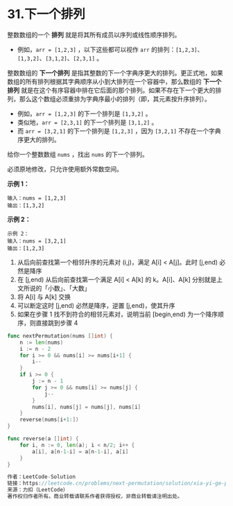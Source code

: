 # 31.下一个排列

整数数组的一个 **排列**  就是将其所有成员以序列或线性顺序排列。

* 例如，`arr = [1,2,3]` ，以下这些都可以视作 `arr` 的排列：`[1,2,3]`、`[1,3,2]`、`[3,1,2]`、`[2,3,1]` 。

整数数组的 **下一个排列** 是指其整数的下一个字典序更大的排列。更正式地，如果数组的所有排列根据其字典顺序从小到大排列在一个容器中，那么数组的 **下一个排列** 就是在这个有序容器中排在它后面的那个排列。如果不存在下一个更大的排列，那么这个数组必须重排为字典序最小的排列（即，其元素按升序排列）。

* 例如，`arr = [1,2,3]` 的下一个排列是 `[1,3,2]` 。
* 类似地，`arr = [2,3,1]` 的下一个排列是 `[3,1,2]` 。
* 而 `arr = [3,2,1]` 的下一个排列是 `[1,2,3]` ，因为 `[3,2,1]` 不存在一个字典序更大的排列。

给你一个整数数组 `nums` ，找出 `nums` 的下一个排列。

必须原地修改，只允许使用额外常数空间。

**示例 1：**

```
输入：nums = [1,2,3]
输出：[1,3,2]
```

**示例 2：**

```
示例 2：
输入：nums = [3,2,1]
输出：[1,2,3]
```


1. 从后向前查找第一个相邻升序的元素对 (i,j)，满足 A[i] < A[j]。此时 [j,end) 必然是降序
2. 在 [j,end) 从后向前查找第一个满足 A[i] < A[k] 的 k。A[i]、A[k] 分别就是上文所说的「小数」、「大数」
3. 将 A[i] 与 A[k] 交换
4. 可以断定这时 [j,end) 必然是降序，逆置 [j,end)，使其升序
5. 如果在步骤 1 找不到符合的相邻元素对，说明当前 [begin,end) 为一个降序顺序，则直接跳到步骤 4

```go
func nextPermutation(nums []int) {
    n := len(nums)
    i := n - 2
    for i >= 0 && nums[i] >= nums[i+1] {
        i--
    }
    if i >= 0 {
        j := n - 1
        for j >= 0 && nums[i] >= nums[j] {
            j--
        }
        nums[i], nums[j] = nums[j], nums[i]
    }
    reverse(nums[i+1:])
}

func reverse(a []int) {
    for i, n := 0, len(a); i < n/2; i++ {
        a[i], a[n-1-i] = a[n-1-i], a[i]
    }
}

作者：LeetCode-Solution
链接：https://leetcode.cn/problems/next-permutation/solution/xia-yi-ge-pai-lie-by-leetcode-solution/
来源：力扣（LeetCode）
著作权归作者所有。商业转载请联系作者获得授权，非商业转载请注明出处。
```
